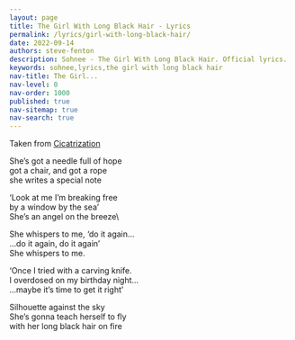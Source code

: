 ```yaml
---
layout: page
title: The Girl With Long Black Hair - Lyrics
permalink: /lyrics/girl-with-long-black-hair/
date: 2022-09-14
authors: steve-fenton
description: Sohnee - The Girl With Long Black Hair. Official lyrics.
keywords: sohnee,lyrics,the girl with long black hair
nav-title: The Girl...
nav-level: 0
nav-order: 1000
published: true
nav-sitemap: true
nav-search: true
---
```


Taken from [Cicatrization](/discography/cicatrization/)

She’s got a needle full of hope\
got a chair, and got a rope\
she writes a special note

‘Look at me I’m breaking free\
by a window by the sea’\
She’s an angel on the breeze\

She whispers to me, ‘do it again…\
…do it again, do it again’\
She whispers to me.

‘Once I tried with a carving knife.\
I overdosed on my birthday night…\
 …maybe it’s time to get it right’

Silhouette against the sky\
She’s gonna teach herself to fly\
with her long black hair on fire